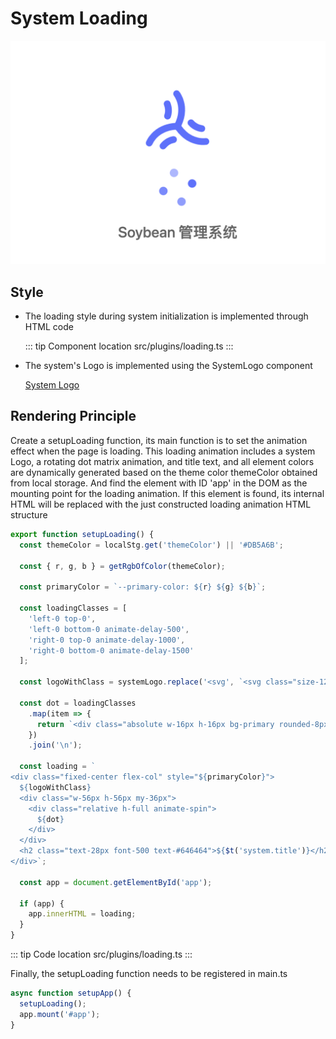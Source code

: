 # System Loading

![](../../assets/loading01.png)

## Style

- The loading style during system initialization is implemented through HTML code

  ::: tip Component location
  src/plugins/loading.ts
  :::

- The system's Logo is implemented using the SystemLogo component

  [System Logo](./logo.md)

## Rendering Principle

Create a setupLoading function, its main function is to set the animation effect when the page is loading.
This loading animation includes a system Logo, a rotating dot matrix animation, and title text, and all element colors are dynamically generated based on the theme color themeColor obtained from local storage.
And find the element with ID 'app' in the DOM as the mounting point for the loading animation. If this element is found, its internal HTML will be replaced with the just constructed loading animation HTML structure

```ts
export function setupLoading() {
  const themeColor = localStg.get('themeColor') || '#DB5A6B';

  const { r, g, b } = getRgbOfColor(themeColor);

  const primaryColor = `--primary-color: ${r} ${g} ${b}`;

  const loadingClasses = [
    'left-0 top-0',
    'left-0 bottom-0 animate-delay-500',
    'right-0 top-0 animate-delay-1000',
    'right-0 bottom-0 animate-delay-1500'
  ];

  const logoWithClass = systemLogo.replace('<svg', `<svg class="size-128px text-primary"`);

  const dot = loadingClasses
    .map(item => {
      return `<div class="absolute w-16px h-16px bg-primary rounded-8px animate-pulse ${item}"></div>`;
    })
    .join('\n');

  const loading = `
<div class="fixed-center flex-col" style="${primaryColor}">
  ${logoWithClass}
  <div class="w-56px h-56px my-36px">
    <div class="relative h-full animate-spin">
      ${dot}
    </div>
  </div>
  <h2 class="text-28px font-500 text-#646464">${$t('system.title')}</h2>
</div>`;

  const app = document.getElementById('app');

  if (app) {
    app.innerHTML = loading;
  }
}
```

::: tip Code location
src/plugins/loading.ts
:::

Finally, the setupLoading function needs to be registered in main.ts

```typescript
async function setupApp() {
  setupLoading();
  app.mount('#app');
}
```
